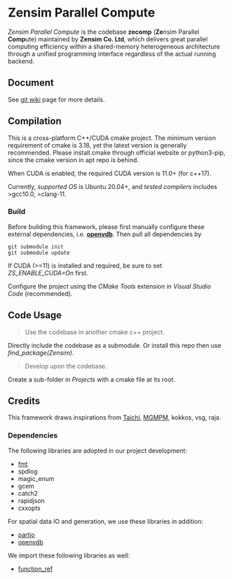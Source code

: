 # Zensim Parallel Compute
*Zensim Parallel Compute* is the codebase **zecomp** (**Ze**nsim Parallel **Comp**ute) maintained by **Zensim Co. Ltd**, which delivers great parallel computing efficiency within a shared-memory heterogeneous architecture through a unified programming interface regardless of the actual running backend.

## **Document**
See [git wiki](https://github.com/zensim-dev/zpc/wiki) page for more details.

## **Compilation**
This is a cross-platform C++/CUDA cmake project. The minimum version requirement of cmake is 3.18, yet the latest version is generally recommended. Please install cmake through official website or python3-pip, since the cmake version in apt repo is behind.

When CUDA is enabled, the required CUDA version is 11.0+ (for c++17).

Currently, *supported OS* is Ubuntu 20.04+, and *tested compilers* includes >gcc10.0, >clang-11. 

### **Build**

Before building this framework, please first manually configure these external dependencies, i.e. [**openvdb**](https://github.com/AcademySoftwareFoundation/openvdb). Then pull all dependencies by

```
git submodule init
git submodule update
```

If CUDA (>=11) is installed and required, be sure to set *ZS_ENABLE_CUDA=On* first.

Configure the project using the *CMake Tools* extension in *Visual Studio Code* (recommended).

## **Code Usage**

> Use the codebase in another cmake c++ project.

Directly include the codebase as a submodule. Or install this repo then use *find_package(Zensim)*.

> Develop upon the codebase.

Create a sub-folder in *Projects* with a cmake file at its root.

## **Credits**
This framework draws inspirations from [Taichi](https://github.com/taichi-dev/taichi), [MGMPM](https://github.com/penn-graphics-research/claymore), kokkos, vsg, raja.

### **Dependencies**
The following libraries are adopted in our project development:
- [fmt](https://fmt.dev/latest/index.html)
- spdlog
- magic_enum
- gcem
- catch2
- rapidjson
- cxxopts

For spatial data IO and generation, we use these libraries in addition:

- [partio](http://partio.us/)
- [openvdb](https://github.com/AcademySoftwareFoundation/openvdb) 

We import these following libraries as well:

- [function_ref](https://github.com/TartanLlama/function_ref)